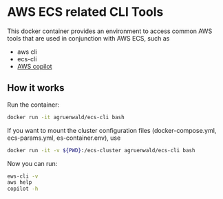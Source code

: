 # AWS ECS related CLI Tools

This docker container provides an environment to access common 
AWS tools that are used in conjunction with AWS ECS, such as

- aws cli
- ecs-cli
- [AWS copilot](https://github.com/aws/copilot-cli)


## How it works

Run the container:
```bash 
docker run -it agruenwald/ecs-cli bash
```
If you want to mount the cluster configuration files (docker-compose.yml, ecs-params.yml, es-container.env),
use 
```bash 
docker run -it -v ${PWD}:/ecs-cluster agruenwald/ecs-cli bash
```
 
Now you can run:
```bash    
ews-cli -v
aws help
copilot -h
```
